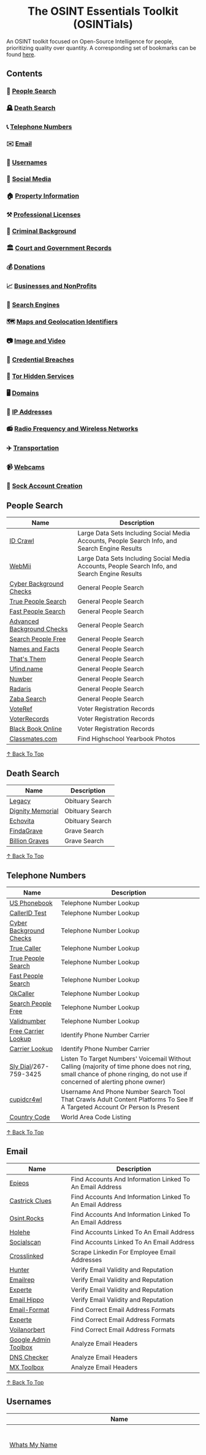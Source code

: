 <div align="center">
  
# The OSINT Essentials Toolkit (OSINTials)

</div>

An OSINT toolkit focused on Open-Source Intelligence for people, prioritizing quality over quantity. A corresponding set of bookmarks can be found [here](https://github.com/OSINTI4L/The-Kitchen-Sink/blob/main/Bookmarks/OSINTials-Bookmarks.html).

## Contents
### 🧑 [People Search](#people-search)
### 🪦 [Death Search](#death-search)
### 📞 [Telephone Numbers](#telephone-numbers)
### ✉️ [Email](#email)
### 📛 [Usernames](#usernames)
### 🤡 [Social Media](#social-media)
### 🏠 [Property Information](#property-information)
### ⚒️ [Professional Licenses](#professional-licenses)
### 🚓 [Criminal Background](#criminal-background)
### 🏛️ [Court and Government Records](#court-and-government-records)
### 💰 [Donations](#donations)
### 📈 [Businesses and NonProfits](#businesses-and-nonprofits)
### 🔎 [Search Engines](#search-engines)
### 🗺️ [Maps and Geolocation Identifiers](#maps-and-geolocation-identifiers)
### 📷 [Image and Video](#image-and-video)
### 🪪 [Credential Breaches](#credential-breaches)
### 🧅 [Tor Hidden Services](#tor-hidden-services)
### 🖥️ [Domains](#domains)
### 🔢 [IP Addresses](#ip-addresses)
### 📻 [Radio Frequency and Wireless Networks](#radio-frequency-and-wireless-networks)
### ✈️ [Transportation](#transportation)
### 📹 [Webcams](#webcams)
### 🧦 [Sock Account Creation](#sock-account-creation)
## People Search

|Name|Description|
|----|-----------|
|[ID Crawl](https://www.idcrawl.com/)|Large Data Sets Including Social Media Accounts, People Search Info, and Search Engine Results|
|[WebMii](https://webmii.com)|Large Data Sets Including Social Media Accounts, People Search Info, and Search Engine Results|
|[Cyber Background Checks](https://Cyberbackgroundchecks.com)| General People Search|
|[True People Search](https://Truepeoplesearch.com)| General People Search|
|[Fast People Search](https://Fastpeoplesearch.com)| General People Search|
|[Advanced Background Checks](https://advancedbackgroundchecks.com)| General People Search|
|[Search People Free](https://searchpeoplefree.com)| General People Search|
|[Names and Facts](https://namesandfacts.com)| General People Search|
|[That's Them](https://thatsthem.com)| General People Search|
|[Ufind.name](https://ufind.name)| General People Search|
|[Nuwber](https://nuwber.com)| General People Search|
|[Radaris](https://radaris.com)| General People Search|
|[Zaba Search](https://www.zabasearch.com)| General People Search|
|[VoteRef](https://Voteref.com)|Voter Registration Records|
|[VoterRecords](https://voterrecords.com)|Voter Registration Records|
|[Black Book Online](https://www.blackbookonline.info/USA-Voter-Records.aspx)|Voter Registration Records|
|[Classmates.com](https://classmates.com)|Find Highschool Yearbook Photos|
  
[↑ Back To Top](#contents)

## Death Search

|Name|Description|
|----|-----------|
|[Legacy](https://Legacy.com/search)|Obituary Search|
|[Dignity Memorial](https://Www.dignitymemorial.com)|Obituary Search|
|[Echovita](https://echovita.com/us)|Obituary Search|
|[FindaGrave](https://findagrave.com)|Grave Search|
|[Billion Graves](https://billiongraves.com)|Grave Search|

[↑ Back To Top](#contents)

## Telephone Numbers
|Name|Description|
|----|-----------|
|[US Phonebook](https://Usphonebook.com)|Telephone Number Lookup|
|[CallerID Test](https://calleridtest.com/)|Telephone Number Lookup|
|[Cyber Background Checks](https://cyberbackgroundchecks.com/phone)|Telephone Number Lookup|
|[True Caller](https://truecaller.com)|Telephone Number Lookup|
|[True People Search](https://truepeoplesearch.com)|Telephone Number Lookup|
|[Fast People Search](https://fastpeoplesearch.com)|Telephone Number Lookup|
|[OkCaller](https://Okcaller.com)|Telephone Number Lookup|
|[Search People Free](https://searchpeoplefree.com/phone-lookup)|Telephone Number Lookup|
|[Validnumber](https://validnumber.com/)|Telephone Number Lookup|
|[Free Carrier Lookup](https://Freecarrierlookup.com)|Identify Phone Number Carrier|
|[Carrier Lookup](https://carrierlookup.com)|Identify Phone Number Carrier|
|[Sly Dial](http://slydial.com)/267-759-3425|Listen To Target Numbers' Voicemail Without Calling (majority of time phone does not ring, small chance of phone ringing, do not use if concerned of alerting phone owner)|
|[cupidcr4wl](https://github.com/OSINTI4L/cupidcr4wl)|Username And Phone Number Search Tool That Crawls Adult Content Platforms To See If A Targeted Account Or Person Is Present|
|[Country Code](https://countrycode.org/)|World Area Code Listing|

[↑ Back To Top](#contents)

## Email
|Name|Description|
|----|-----------|
|[Epieos](https://epieos.com)|Find Accounts And Information Linked To An Email Address|
|[Castrick Clues](https://castrickclues.com/)|Find Accounts And Information Linked To An Email Address|
|[Osint.Rocks](https://osint.rocks)|Find Accounts And Information Linked To An Email Address|
|[Holehe](https://github.com/megadose/holehe)|Find Accounts Linked To An Email Address|
|[Socialscan](github.com/iojw/socialscan)|Find Accounts Linked To An Email Address|
|[Crosslinked](https://github.com/m8sec/crosslinked)|Scrape Linkedin For Employee Email Addresses|
|[Hunter](https://hunter.io/email-verifier)|Verify Email Validity and Reputation|
|[Emailrep](https://emailrep.io)|Verify Email Validity and Reputation|
|[Experte](https://www.experte.com/email-verification)|Verify Email Validity and Reputation|
|[Email Hippo](https://tools.verifyemailaddress.io)|Verify Email Validity and Reputation|
|[Email-Format](https://www.email-format.com)|Find Correct Email Address Formats|
|[Experte](https://www.experte.com/email-finder)|Find Correct Email Address Formats|
|[Voilanorbert](https://www.voilanorbert.com)|Find Correct Email Address Formats|
|[Google Admin Toolbox](https://toolbox.googleapps.com/apps/messageheader/)|Analyze Email Headers|
|[DNS Checker](https://dnschecker.org/email-header-analyzer.php)|Analyze Email Headers|
|[MX Toolbox](https://mxtoolbox.com/EmailHeaders.aspx)|Analyze Email Headers|

[↑ Back To Top](#contents)

## Usernames
|Name|Description|
|----|-----------|
|[Whats My Name](https://Whatsmyname.app)|Find Accounts Associated With A Username|
|[cupidcr4wl](https://github.com/OSINTI4L/cupidcr4wl)|Username And Phone Number Search Tool That Crawls Adult Content Platforms To See If A Targeted Account Or Person Is Present|
|[NameCheckup](https://namecheckup.com)|Find Accounts Associated With A Username|
|[Name Vine](https://namevine.com)|Find Accounts Associated With A Username|
|[Check User Names](https://Checkusernames.com)|Find Accounts Associated With A Username|
|[Name Checkr](https://Namecheckr.com)|Find Accounts Associated With A Username|
|[Instant Username Search](https://instantusername.com/#/)|Find Accounts Associated With A Username|
|[Sherlock](https://github.com/sherlock-project)|Find Accounts Associated With A Username|
|[Maigret](https://github.com/soxoj/maigret)|Find Accounts Associated With A Username|
|[Blackbird](https://github.com/p1ngul1n0/blackbird)|Find Accounts Associated With A Username|
|[WhatsMyName-Python](https://github.com/C3n7ral051nt4g3ncy/WhatsMyName-Python)|Find Accounts Associated With A Username|
|[Spiderfoot](https://github.com/smicallef/spiderfoot)|Find Accounts Associated With A Username|
|```https://www.google.com/maps/contrib/EnterGoogleIDNumberHere```|URL Structure To View Google Maps Account Info (Reviews and Photos) Of A Google Account ID|
|```https://web.archive.org/web/*/plus.google.com/EnterGoogleIDNumberHere*```|URL Structure To View Google Plus Archive Info Of A Google Account ID|

[↑ Back To Top](#contents)

## Social Media
|Name|Description|
|----|-----------|
|- [Instagram](https://instagram.com)|Social Media Plaform|
|&nbsp;&nbsp;&nbsp;&nbsp;[Insta Stories Viewer](https://insta-stories-viewer.com)|View Instagram Profiles|
|&nbsp;&nbsp;&nbsp;&nbsp;[ImgInn](https://imginn.com)|View Instagram Profiles|
|&nbsp;&nbsp;&nbsp;&nbsp;[Inflact](https://inflact.com/tools/profile-analyzer/)|View Instagram Profiles And Analytics|
|&nbsp;&nbsp;&nbsp;&nbsp;[Instahunt](https://instahunt.huntintel.io)|View Instagram Posts By Location (interactive map)|
|- [Facebook](https://facebook.com)|Social Media Plaform|
|- [Twitter (X)](https://twitter.com)|Social Media Plaform|
|&nbsp;&nbsp;&nbsp;&nbsp;[Birdhunt](https://birdhunt.huntintel.io)|View Tweets By Location (interactive map)|
|- [Pinterest](https://pinterest.com)|Social Media Plaform|
|- [Tumblr](https://tumblr.com)|Social Media Plaform|
|- [Patreon](https://www.patreon.com/)|Social Media Plaform|
|&nbsp;&nbsp;&nbsp;&nbsp;[Graphtreon](https://graphtreon.com/)|Patreon Analytics|
|- [TikTok](https://tiktok.com)|Social Media Plaform|
|&nbsp;&nbsp;&nbsp;&nbsp;[TikTok Live](https://tiktok.com/live)|Social Media Plaform|
|- [Reddit](https://reddit.com)|Social Media Plaform|
|- [Imgur](https://imgur.com/)|Social Media Image Board|
|- [Youtube](https://youtube.com)|Social Media Plaform|
|&nbsp;&nbsp;&nbsp;&nbsp;[Youtube Live](https://Youtube.com/live)|Social Media Plaform|
|&nbsp;&nbsp;&nbsp;&nbsp;[Anilyzer](https://anilyzer.com)|View Youtube Videos Frame By Frame|
|&nbsp;&nbsp;&nbsp;&nbsp;[MW Geofind](https://mattw.io/youtube-geofind/location)|View Youtube Videos By Location (interactive map)|
|&nbsp;&nbsp;&nbsp;&nbsp;[MW Metadata](https://mattw.io/youtube-metadata/)|View Youtube Video Metadata|
|&nbsp;&nbsp;&nbsp;&nbsp;[Channel Crawler](https://channelcrawler.com)|Find Youtube Channels By Filters|
|- [Twitch](https://Twitch.tv)|Social Media Plaform|
|- [Telegram](https://telegram.org)|Social Media Platform|
|&nbsp;&nbsp;&nbsp;&nbsp;[Awesome-Telegram-OSINT](https://github.com/ItIsMeCall911/Awesome-Telegram-OSINT)|Telegram OSINT Masterlist|
|- [Snapchat](https://www.snapchat.com/)|Social Media Plaform|
|&nbsp;&nbsp;&nbsp;&nbsp;```https://www.snapchat.com/add/EnterUsernameHere```|Snapchat URL Structure For Viewing Accounts|
|&nbsp;&nbsp;&nbsp;&nbsp;[Snapchat Map](https://Map.snapchat.com)|View Snapchat Stories By Location (interactive map)|
|- [Linktree](https://linktr.ee)|Social Media Platform Link Directory|
|&nbsp;&nbsp;&nbsp;&nbsp;```https://linktr.ee/EnterUsernameHere```|LinkTree URL Structure For Viewing Accounts|
|- [Tinder](https://tinder.com/)|Dating Platform|
|&nbsp;&nbsp;&nbsp;&nbsp;```https://tinder.com/@EnterUsernameHere```|Tinder URL Structure For Viewing Accounts|
|- [Onlyfans](https://onlyfans.com)|NSFW Social Media Platform
|&nbsp;&nbsp;&nbsp;&nbsp;```https://onlyfans.com/EnterUsernameHere```|Onlyfans URL Structure For Viewing Accounts|
|&nbsp;&nbsp;&nbsp;&nbsp;[OnlyFinder](https://onlyfinder.com)|Onlyfans Lookup Tool|
|&nbsp;&nbsp;&nbsp;&nbsp;[OnlySearch](https://onlysearch.co/)|Onlyfans Lookup Tool|
|&nbsp;&nbsp;&nbsp;&nbsp;[FansMetrics](https://fansmetrics.com)|Onlyfans Lookup Tool|
|&nbsp;&nbsp;&nbsp;&nbsp;[Hubite](https://hubite.com/en/)|Onlyfans Lookup Tool|
|- [Boardreader](https://boardreader.com/)|Forum/Community Search Engine|
|- [Social Searcher](https://Social-searcher.com)|Lookup Social Media By Posts That Mention Target|
|- [Social Blade](https://socialblade.com/)|Social Media Profile Analytics|

[↑ Back To Top](#contents)

## Property Information
|Name|Description|
|----|-----------|
|[US Appraisal District Link Directory](https://www.blackbookonline.info/USA-Property.aspx)|US Appraisal/Assesor/Tax Property Lookup|
|[US Assesor and Property Tax Records](https://www.publicrecords.onlinesearches.com/Assesor-and-Property-Tax-Records.htm)|US Appraisal/Assesor/Tax Property Lookup|
|[BlackBookOnline Asset Locator](https://Www.blackbookonline.info/assetsearch.aspx)|US Appraisal/Assesor/Tax Property Lookup|
|[Homemetry](https://homemetry.com/)|Home Realtor Search|
|[Rehold](https://rehold.com)|Home Realtor Search|
|[Homes.com](https://homes.com)|Home Realtor Search|
|[Realtor](https://realtor.com)|Home Realtor Search|
|[Zillow](https://zillow.com)|Home Realtor Search|
|[Redfin](https://redfin.com)|Home Realtor Search|

[↑ Back To Top](#contents)

## Professional Licenses
|Name|Description|
|----|-----------|
|[Black Book Online](https://www.blackbookonline.info/USA-Professional-Licenses.aspx)|US Licenses Master Lists|
|[BRBPub](https://www.brbpub.com)|US Licenses Master Lists|
|[HealthGuidesUSA](https://healthguideusa.org)|Medical License Lookup (US)|
|[American BAR](https://www.americanbar.org/groups/legal_services/flh-home/flh-lawyer-licensing/)|Law License Lookup (US)|
|[LinkedIn](https://www.linkedin.com/)|Individual and Company Professional Information|
|[LinkedIn - Search Tool](https://freepeoplesearchtool.com)|Linkedin Tool That Can Retrieve Results Without an Account|

[↑ Back To Top](#contents)

## Criminal Background
|Name|Description|
|----|-----------|
|[Black Book Online](https://blackbookonline.info/criminalsearch/aspx)|US Criminal Background Search|
|[Arrests.org](https://arrests.org/)|US Criminal Background Search|
|[Jail Base](https://www.jailbase.com)|US Criminal Background Search|
|[Busted Newspaper](https://bustednewspaper.com)|US Criminal Background Search|
|[Mugshots Zone](https://mugshots.zone)|US Criminal Background Search|
|[VineLink](https://vinelink.com)|US Criminal Background Search|
|[Federal BOP Inmate Lookup](https://www.justice.gov/action-center/locate-pr)|US Inmate Lookup|
|[State Inmate lookup](https://www.blackbookonline.info/USA-Inmates.aspx)|US Inmate Lookup|
|[Sex Offender Database](https://nsopw.gov/)|US Sex Offender Search|
|[State Warrant Search](https://www.blackbookonline.info/USA-arrest-warrants.aspx)|US Warrants Search|

[↑ Back To Top](#contents)

## Court and Government Records
|Name|Description|
|----|-----------|
|[Black Book Online](https://www.blackbookonline.info/USA-County-Court-Records.aspx)|County Court Records|
|[Unicourt](https://unicourt.com)|Court Records|
|[Judy Records](https://Www.judyrecords.com)|Court Records|
|[Gov Info](https://Govinfo.gov)|Court Records|
|[Black Book Online](https://Www.blackbookonline.info/USA-Counties.aspx)|Public Records|
|[US FOIA](https://www.foia.gov)|US Freedom Of Information Search|
|[US DOL FOIA](https://www.dol.gov/general/foia)|US Department Of Labor Information Search|
|[DOL Union Search](https://dol.gov/agencies/olms)|US Department Of Labor Union Financial Reports|
|[USA Spending](https://Usaspending.gov)|US Government Contracts Seach|

[↑ Back To Top](#contents)

## Donations
|Name|Description|
|----|-----------|
|[Open Secrets](https://Opensecrets.org)|Search What Campaigns An Individual Has Donated To|
|[FEC Donations](https://www.fec.gov/introduction-campaign-finance/how-to-research-public-records/individual-contributions/)|US Federal Election Commission Campaign Donations|

[↑ Back To Top](#contents)

## Businesses and NonProfits
|Name|Description|
|----|-----------|
|[Open Corporates](https://Opencorporates.com)|Business Information Search|
|[Corporation Wiki](https://corporationwiki.com/companies)|Business Information Search|
|[Crunchbase](https://Crunchbase.com)|Business Information Search|
|[Cobalt Intelligence](https://cobaltintelligence.com/secretary-of-state-business-search)|Business Information Search|
|[AihitData](https://www.aihitdata.com)|Business Information Search|
|[US SEC](https://sec.gov/search-filings)|US Securities and Exchange Commission Business Records|
|[Yelp](https://www.yelp.com/)|Business Reviews/Reputation|
|[Indeed](https://www.indeed.com)|Business Reviews/Reputation|
|[Better Business Bureau](https://www.bbb.org/)|Business Reviews/Reputation|
|[IRS.gov](https://www.irs.gov/charities-non-profits/tax-exempt-organization-search)|Non-Profit/Charity Tax Records|
|[Pro Publica](https://projects.propublica.org/nonprofits/)|Non-Profit/Charity Tax Records|

[↑ Back To Top](#contents)

## Search Engines
|Name|Description|
|----|-----------|
|- [Google](https://google.com)|Google Search Engine|
|&nbsp;&nbsp;&nbsp;&nbsp;[Google - (advanced search)](https://Google.com/advanced_search)|Advanced Google Search Engine|
|&nbsp;&nbsp;&nbsp;&nbsp;[Google - Dorks Cheat Sheet](https://usersearch.org/updates/2023/02/05/the-ultimate-google-dorking-cheatsheet-2023/)|Google Dorking Syntax Cheat Sheet|
|&nbsp;&nbsp;&nbsp;&nbsp;[Dork Genius](https://dorkgenius.com)|AI Tool That Creates Google Dork Syntax Based On Text Input|
|&nbsp;&nbsp;&nbsp;&nbsp;[File Type Extensions List](https://en.wikipedia.org/wiki/List_of_file_formats)|Use To Find Correct File Type Extension For Google Dorking|
|&nbsp;&nbsp;&nbsp;&nbsp;[Google Hacking Database](https://www.exploit-db.com/google-hacking-database)|Various Hacking/OSINT Google Dorks Syntax|
|- [Bing](https://bing.com)|Bing Search Engine|
|&nbsp;&nbsp;&nbsp;&nbsp;[Bing - Dorks Cheat Sheet](https://www.sidegains.com/search-engines/bing-search-operators-cheat-sheet/)|Bing Dorking Syntax Cheat Sheet|
|[Yandex](https://yandex.com)|Bing Search Engine|
|[DuckDuckGo](https://duckduckgo.com)|DuckDuckGo Search Engine|
|[Qwant](https://qwant.com)|Qwant Search Engine|
|- [Yahoo](https://yahoo.com)|Yahoo Search Engine|
|&nbsp;&nbsp;&nbsp;&nbsp;[Yahoo - (advanced search)](https://search.yahoo.com/web/advanced)|Yahoo Advanced Search Engine|
|[Brave](https://search.brave.com)|Brave Search Engine|
|[Wayback Machine](https://archive.org)|Search Archived Webpages|
|[Master Dork List](https://github.com/cipher387/Dorks-collections-list)|Master List For Dorking Syntax Accross Various Search Engines|

[↑ Back To Top](#contents)

## Maps and Geolocation Identifiers
|Name|Description|
|----|-----------|
|- [Google Maps](https://maps.google.com)|Maps Service|
|&nbsp;&nbsp;&nbsp;&nbsp;[Instant Street View](https://instantstreetview.com)|Snap To Google Street View|
|&nbsp;&nbsp;&nbsp;&nbsp;[Google Earth](https://earth.google.com/)|Maps Service|
|[Bing Maps](https://www.bing.com/maps)|Maps Service|
|[Yandex Maps](https://yandex.com/maps/)|Maps Service|
|[Map Quest](https://www.mapquest.com)|Maps Service|
|[Open Street Map](https://openstreetmap.org)|Maps Service|
|[Satellites.Pro](https://satellites.pro/)|Maps Service|
|[Find Pic Location](https://findpiclocation.com/)|AI Image Geolocation|
|[Bellingcat OSM Search](https://osm-search.bellingcat.com/)|Geolocation Based On Inputting The Description Of An Image|
|[Geohints](https://geohints.com/)|Geolocation Identifiers Master List|
|[Geomastr](https://geomastr.com/)|Geolocation Identifiers Master List|
|[IEC](https://www.iec.ch/world-plugs)|World List Of Electrical Outlets|
|[Flagpedia](https://flagpedia.net/index)|World List Of Country Flags|
|[Plant Net](https://identify.plantnet.org/)|Identify Plants In Images And See Where They Are Native To|
|[Sun Earth Tools](https://www.sunearthtools.com/dp/tools/pos_sun.php)|Identify Time And Date By Sun/Shadow Position|
|[Shade Map](https://shademap.app/)|Identify Time And Date By Sun/Shadow Position|

[↑ Back To Top](#contents)

## Image and Video
|Name|Description|
|----|-----------|
|[Google Images](https://images.google.com)|Image Search|
|[Bing Images](https://bing.com/images)|Image Search|
|[Yandex Images](https://yandex.com/images/)|Image Search|
|[Shutterstock](https://www.shutterstock.com)|Image Search|
|[Alamy](https://www.alamy.com/)|Image Search|
|[Tineye](https://tineye.com)|Image Search|
|[Lenso AI](https://lenso.ai/)|AI Image Search (Can Also Be Used As Facial Recognition)|
|[Facecheck](https://facecheck.id)|Facial Recognition|
|[Pimeyes](https://pimeyes.com)|Facial Recognition|
|[Search4Faces](https://www.search4faces.com/en/)|Facial Recognition|
|[Face Comparison](https://facecomparison.toolpie.com/)|Compare Two Images To See If They Are The Same Person|
|[Face Shape](https://www.faceshape.com/face-compare)|Compare Two Images To See If They Are The Same Person|
|[Remove.bg](https://remove.bg)|Removes The Background Of An Image|
|[Cleaup.Pictures](https://cleanup.pictures)|Removes Objects From An Image|
|[Upscayl](https://upscayl.org)|Image Upscaler|
|[Pinetools](https://pinetools.com/c-images/)|Apply Filters To Analyze An Image|
|[FotoForensics](https://fotoforensics.com/)|Apply Filters To Analyze An Image|
|[Forensically](https://29a.ch/photo-forensics/)|Apply Filters To Analyze An Image|
|[ImgOps](https://imgops.com)|EXIF Data Viewer|
|[jExifToolGUI](https://flathub.org/apps/io.github.hvdwofl.jExifToolGUI)|EXIF Data Viewer|
|[ExifTool](https://exiftool.org/)|EXIF Data Viewer|
|[xeuledoc](https://github.com/Malfrats/xeuledoc)|Google Document Metadata Viewer|
|[Google Translate](https://translate.google.com)|Use To Identify And Translate Text In Images|
|[yt-dlp](https://github.com/yt-dlp/yt-dlp)|Video Downloader|
|[Video Downloader](https://flathub.org/apps/com.github.unrud.VideoDownloader)|Video Downloader|

[↑ Back To Top](#contents)

## Credential Breaches
|Name|Description|
|----|-----------|
|[Pentester](https://pentester.com)|Credential Breach Lookup|
|[Breach Directory](https://breachdirectory.org)|Credential Breach Lookup|
|[Dehashed](https://dehashed.com)|Credential Breach Lookup|
|[BreachBase](https://breachbase.com)|Credential Breach Lookup|
|[Leakcheck](https://leakcheck.net)|Credential Breach Lookup|
|[IntelX](https://intelx.io)|Credential Breach Lookup|
|[Leak-Lookup](https://leak-lookup.com)|Credential Breach Lookup|
|[HackCheck](https://hackcheck.io)|Credential Breach Lookup|
|[LeakPeek](https://leakpeek.com)|Credential Breach Lookup|
|[Have I Been Pwned](https://Haveibeenpwned.com)|Credential Breach Lookup|
|[Have I Been Zuckered](https://haveibeenzuckered.com)|Search A Phone Number To See If it Was in 2019 Facebook Data Breach|
|[Breach Parse](https://github.com/hmaverickadams/breach-parse)|Data Breach Parsing Tool|

[↑ Back To Top](#contents)

## Tor Hidden Services
>**A NOTE ON THIS SECTION**, if you do not see certain directories, search engines, or forums in this list it's for a reason. I refuse to list any hidden services that do not utilize filters or have rules in place to prevent indexing egregiously degenerate content.
### Link Directories
- **Daunt.Link**
    - daunt.link
    - dauntdatakit2xi4usevwp3pajyppsgsrbzkfqyrp6ufsdwrnm6g5tqd.onion

- **Tor.Taxi**
  - tor.taxi
  - tortaxi2dev6xjwbaydqzla77rrnth7yn2oqzjfmiuwn5h6vsk2a4syd.onion

- **Dark.Fail**
  - dark.fail
  - darkfailenbsdla5mal2mxn2uz66od5vtzd5qozslagrfzachha3f3id.onion

- **TheTorTimes**
  - tortimes.com
  - tortimeswqlzti2aqbjoieisne4ubyuoeiiugel2layyudcfrwln76qd.onion
  - tortimeswqlzti2aqbjoieisne4ubyuoeiiugel2layyudcfrwln76qd.onion/forums/
  - tortimeswqlzti2aqbjoieisne4ubyuoeiiugel2layyudcfrwln76qd.onion/onions/

- **Dread/d/HiddenService** - A subdread for mass posting of hidden services.
  - dreadytofatroptsdj6io7l3xptbet6onoyno2yv7jicoxknyazubrad.onion/d/HiddenService

### Forums
- **Dread** - Dread is an onion based free speech platform and forum, where you can post, comment and share among tonnes of different communities. This is a darknet social media platform similar to Reddit.
  - dreadytofatroptsdj6io7l3xptbet6onoyno2yv7jicoxknyazubrad.onion
  - g66ol3eb5ujdckzqqfmjsbpdjufmjd5nsgdipvxmsh7rckzlhywlzlqd.onion

- **Pitch** - Pitch is a free tor only social media platform that allows users to share posts and follow other users. This is a darknet social media platform similar to Twitter/X.
  - pitchprash4aqilfr7sbmuwve3pnkpylqwxjbj2q5o4szcfeea6d27yd.onion
  - pitchzzzoot5i4cpsblu2d5poifsyixo5r4litxkukstre5lrbjakxid.onion

- **Reddit**

  - r/onions, r/darknet, r/deepweb, r/TOR, r/tails
  - reddittorjg6rue252oqsxryoxengawnmo46qy4kyii5wtqnwfj4ooad.onion/r/onions/
  - reddittorjg6rue252oqsxryoxengawnmo46qy4kyii5wtqnwfj4ooad.onion/r/darknet/
  - reddittorjg6rue252oqsxryoxengawnmo46qy4kyii5wtqnwfj4ooad.onion/r/deepweb/
  - reddittorjg6rue252oqsxryoxengawnmo46qy4kyii5wtqnwfj4ooad.onion/r/TOR/
  - reddittorjg6rue252oqsxryoxengawnmo46qy4kyii5wtqnwfj4ooad.onion/r/tails/
### Search Engines
- **Ahmia** - Darknet search engine.
  - ahmia.fi
  - juhanurmihxlp77nkq76byazcldy2hlmovfu2epvl5ankdibsot4csyd.onion

- **VormWeb** - Darknet search engine.
  - vormweb.de/en/
  - volkancfgpi4c7ghph6id2t7vcntenuly66qjt6oedwtjmyj4tkk5oqd.onion/en/

- **DuckDuckGo** - Clearnet search engine.
  - duckduckgo.com
  - duckduckgogg42xjoc72x3sjasowoarfbgcmvfimaftt6twagswzczad.onion

- **Brave** - Clearnet search engine.
  - search.brave.com
  - search.brave4u7jddbv7cyviptqjc7jusxh72uik7zt6adtckl5f4nwy2v72qd.onion

- **The Onion Archive** - A darknet version of the Wayback Machine.
  - x4ijfwy76n6jl7rs4qyhe6qi5rv6xyuos3kaczgjpjcajigjzk3k7wqd.onion

- **Narcoogle** - Narcoogle is a powerful darknet market search engine that provides extensive information about vendors and products.
  - narcooqom5mfevbeb6gck5tg5y2g2f5grywcu7cp4b3bvsmlvph66wqd.onion

- **Recon** - Darknet market vendor search.
  - recon222tttn4ob7ujdhbn3s4gjre7netvzybuvbq2bcqwltkiqinhad.onion

- **Dig** - Darknet market vendor search.
  - digdig2nugjpszzmqe5ep2bk7lqfpdlyrkojsx2j6kzalnrqtwedr3id.onion
  - 
### Journalism & Resources
- **Distributed Denial of Secrets** - A Journalist organization that archives and publishes hacked and leaked documents (no onion URL available at this time).
  - ddosecrets.com

- **RiseUp** - A service hosting organization for individuals such as journalists.
  - riseup.net
  - vww6ybal4bd7szmgncyruucpgfkqahzddi37ktceo3ah7ngmcopnpyyd.onion

- **The NewYork Times**
  - nytimes.com
  - nytimesn7cgmftshazwhfgzm37qxb44r64ytbb2dj3x62d2lljsciiyd.onion

- **Pro Publica**
  - propublica.org
  - p53lf57qovyuvwsc6xnrppyply3vtqm7l6pcobkmyqsiofyeznfu5uqd.onion

- **The Guardian**
  - theguardian.com
  - guardian2zotagl6tmjucg3lrhxdk4dw3lhbqnkvvkywawy3oqfoprid.onion

[↑ Back To Top](#contents)

## Domains
|Name|Description|
|----|-----------|
|[VirusTotal](https://virustotal.com)|URL Scanning|
|[Cloudflare Radar](https://radar.cloudflare.com/scan)|URL Scanning|
|[URLscan.io](https://urlscan.io/)|URL Scanning|
|[Redirect Detective](https://redirectdetective.com/index.html)|URL Mapping|
|[Unfurl](https://dfir.blog/unfurl/)|URL Mapping|
|[Check Short URL](https://checkshorturl.com)|Short URL Info|
|[url2png](https://www.url2png.com/)|Domain Landing Page Snapshot|
|[ViewDNS](https://viewdns.info)|Domain Lookup|
|[Domain Tools](https://Whois.domaintools.com)|Domain Lookup|
|[Threat Intelligence Platform](https://threatintelligenceplatform.com)|Domain Lookup|
|[Whoisology](https://Whoisology.com)|Domain Lookup|
|[Whoxy](https://whoxy.com)|Historical Domain Registration|
|[Whois History](https://whois-history.whoisxmlapi.com)|Historical Domain Registration|
|[Spy On Web](https://spyonweb.com)|Domain Analytic IDs|
|[Analyze ID](https://analyzeid.com)|Domain Analytic IDs|
|[Built With](https://builtwith.com)|Domain Analytic IDs|
|[DNSLytics](https://dnslytics.com/reverse-analytics)|Domain Analytic IDs|
|[Hacker Target](https://hackertarget.com/reverse-analytics-search)|Find Historic Analytics IDs Used For A Domain|
|[CRT.sh](https://crt.sh)|SSL Certificates Lookup|
|[smallSEOtools](https://smallseotools.com/backlink-checker)|View Domains That Post Links To Your Target Domain|
|[Host.io](https://host.io)|View Domains That Post Links To Your Target Domain|
|[Hacker Target Extract-Links](https://hackertarget.com/extract-links)|Find Links That Are Listed Inside Of A Target Domain|
|[theHarvester](https://github.com/laramies/theHarvester)|Gather Subdomains, Emails, And IP Addresses Of Target Websites|
|[Sublist3r](https://github.com/aboul3la/Sublist3r)|Gather Subdomains Of Target Websites|
|[Photon](https://github.com/s0md3v/Photon)|Gather Information From Target Websites|
|[Metagoofil](https://github.com/opsdisk/metagoofil)|Discover Documents Listed On Target Websites|
|[Spiderfoot](https://github.com/smicallef/spiderfoot)|Gather Information From Target Websites|
|[httrack](https://github.com/xroche/httrack)|Mirror A Website Locally|
|[WebAppReader](https://flathub.org/apps/org.mintguide.WebAppReader)|Mirror A Website Locally|

[↑ Back To Top](#contents)

## IP Addresses
|Name|Description|
|----|-----------|
|[IP Lookup](https://Ip-lookup.org)|IP Address Lookup (Shows If A Proxy, VPN, or Tor Is Being Used)|
|[Ipinfo.io](https://ipinfo.io)|IP Address Lookup (Shows If A Proxy, VPN, or Tor Is Being Used)|
|[IP Location](https://Iplocation.net)|IP Address Lookup|
|[That's Them](https://thatsthem.com/reverse-ip-lookup)|IP Address Lookup|
|[Abuse IPDB](https://www.abuseipdb.com)|Malicious IP Address Lookup|
|[Tor Project](https://metrics.torproject.org/rs.html#search)|Look Up Information About Tor Relays|
|[Tor Project](https://metrics.torproject.org/exonerator.html)|Search An IP Address To See If It Was Ever Used As A Tor Relay|
|[I Know What You Download](https://iknowwhatyoudownload.com)|Search An IP Address To See What Torrents An IP Address Has Downloaded|

[↑ Back To Top](#contents)

## Radio Frequency and Wireless Networks
|Name|Description|
|----|-----------|
|[Radio Reference](https://www.radioreference.com)|Radio Frequency Database|
|[Radio Locator](https://radio-locator.com/)|Radio Station Frequency Database|
|[FCC ID Database](https://fccid.io/)|Radio FCC ID Database|
|[Broadcastify](https://www.broadcastify.com/)|Live Radio Traffic (including police and fire)|
|[Wigle](https://www.wigle.net)|Wireless Network Map|

[↑ Back To Top](#contents)

## Transportation
|Name|Description|
|----|-----------|
|[Epic VIN](https://epicvin.com)|Vehicle VIN/LP Lookup|
|[Vin Check](https://vincheck.inf)|Vehicle VIN Lookup|
|[VIN Gurus](https://vingurus.com)|Vehicle VIN Lookup|
|[ADSB Exchange](https://globe.adsbexchange.com/)|Live Flight Tracking|
|[Flight Radar 24](https://www.flightradar24.com/)|Live Flight Tracking|
|[Flightaware](https://www.flightaware.com/live/)|Live Flight Tracking|
|[Vessel Finder](https://www.vesselfinder.com)|Live Maritime Tracking|
|[Vessel Tracker](https://www.vesseltracker.com)|Live Maritime Tracking|
|[Marine Traffic](https://marinetraffic.com)|Live Maritime Tracking|
|[geOps](https://mobility.portal.geops.io)|Live Railway Tracking|
|[Open Railway Map](https://www.openrailwaymap.org)|Railway Map|
|[Track-Trace](https://www.track-trace.com)|Cargo And Shipping Tracking|

[↑ Back To Top](#contents)

## Webcams
|Name|Description|
|----|-----------|
|[CamScape](https://www.camscape.com)|Live Webcam Monitoring|
|[WorldCam](https://worldcam.eu)|Live Webcam Monitoring|
|[EarthCam](https://www.earthcam.com)|Live Webcam Monitoring|

[↑ Back To Top](#contents)

## Sock Account Creation
|Name|Description|
|----|-----------|
|[PERSONA Masterlist](https://start.me/p/ZkMLp5/persona)|Master List Of Tools For Persona Creation|
|[Fake Name Generator](https://Fakenamegenerator.com)|Generate Sock Puppet Names|
|[Fake Identity Generator](https://backgroundchecks.org/justdeleteme/fake-identity-generator/)|Generate Sock Puppet Identities|
|[ID Creator](https://www.idcreator.com)|Generate Sock Puppet ID Cards|
|[Fake Biography Generator](https://www.character-generator.org.uk/bio/)|Generate A Biography For Your Sock Puppet|
|[This Resume Does Not Exist](https://thisresumedoesnotexist.com)|Generate Sock Puppet Resumes|
|[This Person Does Not Exist](https://Thispersondoesnotexist.com)|Generate Sock Puppet Profile Pictures|
|[This Rental Does Not Exist](https://Thisrentaldoesnotexist.com)|Generate Sock Puppet Housing Photos|
|[Proton Mail](proton.me)|Long Term Encrypted Email Service|
|[Simple Login](simplelogin.io)|Email Alias Forwarding Service|
|[Temp-Mail](https://temp-mail.org/en/)|Burner Email Service|
|[Guerrilla Mail](https://www.guerrillamail.com/)|Burner Email Service|
|[10 Minute Mail](https://10minutemail.com/)|Burner Email Service|


[↑ Back To Top](#contents)
